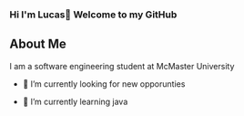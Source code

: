 ### Hi I'm Lucas👋 Welcome to my GitHub

<h2> About Me </h2>
<p>I am a software engineering student at McMaster University</p>
<ul>
  <li><p>🔭 I’m currently looking for new opporunties </p> </li>
  <li><p>🌱 I’m currently learning java </p> </li>
</ul>

<!--
**lucasichen/lucasichen** is a ✨ _special_ ✨ repository because its `README.md` (this file) appears on your GitHub profile.

Here are some ideas to get you started:

-  ...
- 🌱 I’m currently learning ...
- 👯 I’m looking to collaborate on ...
- 🤔 I’m looking for help with ...
- 💬 Ask me about ...
- 📫 How to reach me: ...
- 😄 Pronouns: ...
- ⚡ Fun fact: ...
-->
